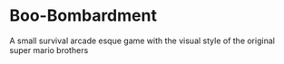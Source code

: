 # Boo-Bombardment
A small survival arcade esque game with the visual style of the original super mario brothers
